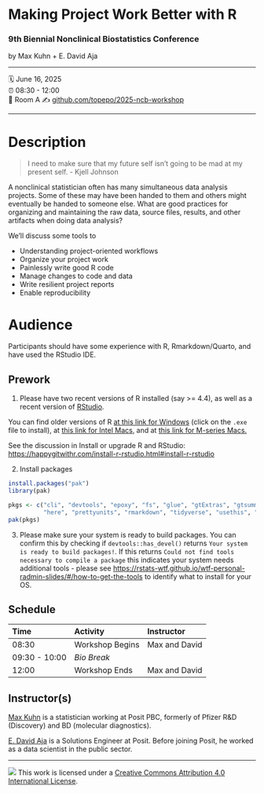 Making Project Work Better with R 
================

### 9th Biennial Nonclinical Biostatistics Conference

by Max Kuhn + E. David Aja 

-----

:spiral_calendar: June 16, 2025  
:alarm_clock:     08:30 - 12:00  
:hotel:           Room A 
:writing_hand:    [github.com/topepo/2025-ncb-workshop](https://github.com/topepo/2025-ncb-workshop)

-----

# Description

> I need to make sure that my future self isn’t going to be mad at my present self. - Kjell Johnson

A nonclinical statistician often has many simultaneous data analysis projects. Some of these may have been handed to them and others might eventually be handed to someone else. What are good practices for organizing and maintaining the raw data, source files, results, and other artifacts when doing data analysis?

We’ll discuss some tools to

- Understanding project-oriented workflows
- Organize your project work
- Painlessly write good R code
- Manage changes to code and data
- Write resilient project reports
- Enable reproducibility

# Audience

Participants should have some experience with R, Rmarkdown/Quarto, and have used the RStudio IDE.

## Prework

1. Please have two recent versions of R installed (say >= 4.4), as well as a recent version of [RStudio](https://posit.co/download/rstudio-desktop/). 

You can find older versions of R [at this link for Windows](https://cran.r-project.org/bin/windows/base/old/) (click on the `.exe` file to install), at [this link for Intel Macs](https://cran.r-project.org/bin/macosx/big-sur-x86_64/base/), and at [this link for M-series Macs.](https://cran.r-project.org/bin/macosx/big-sur-arm64/base/)

See the discussion in Install or upgrade R and RStudio: https://happygitwithr.com/install-r-rstudio.html#install-r-rstudio

2. Install packages

```r
install.packages("pak")
library(pak)

pkgs <- c("cli", "devtools", "epoxy", "fs", "glue", "gtExtras", "gtsummary", "hadley/emo", 
          "here", "prettyunits", "rmarkdown", "tidyverse", "usethis", "xfun")
pak(pkgs)
```

3. Please make sure your system is ready to build packages. You can  confirm this by checking if `devtools::has_devel()` returns `Your system is ready to build packages!`.  If this returns `Could not find tools necessary to compile a package` this indicates your system needs additional tools - please see https://rstats-wtf.github.io/wtf-personal-radmin-slides/#/how-to-get-the-tools to identify what to install for your OS.

## Schedule

| Time          | Activity                                        | Instructor      |
|:--------------|:------------------------------------------------|:----------------|
| 08:30          | Workshop Begins                                | Max and David   |
| 09:30 - 10:00  | *Bio Break*                                    |                 |
| 12:00          | Workshop Ends                                  | Max and David   |

## Instructor(s)

[Max Kuhn](https://max-kuhn.org/) is a statistician working at Posit PBC, formerly of Pfizer R&D (Discovery) and BD (molecular diagnostics).

[E. David Aja](https://edavidaja.com/) is a Solutions Engineer at Posit. Before joining Posit, he worked as a data scientist in the public sector.

-----

![](https://i.creativecommons.org/l/by/4.0/88x31.png) This work is
licensed under a [Creative Commons Attribution 4.0 International
License](https://creativecommons.org/licenses/by/4.0/).
